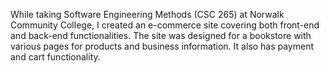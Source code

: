 While taking Software Engineering Methods (CSC 265) at Norwalk Community College, I created an e-commerce site covering both front-end and back-end functionalities.
The site was designed for a bookstore with various pages for products and business information. It also has payment and cart functionality.
